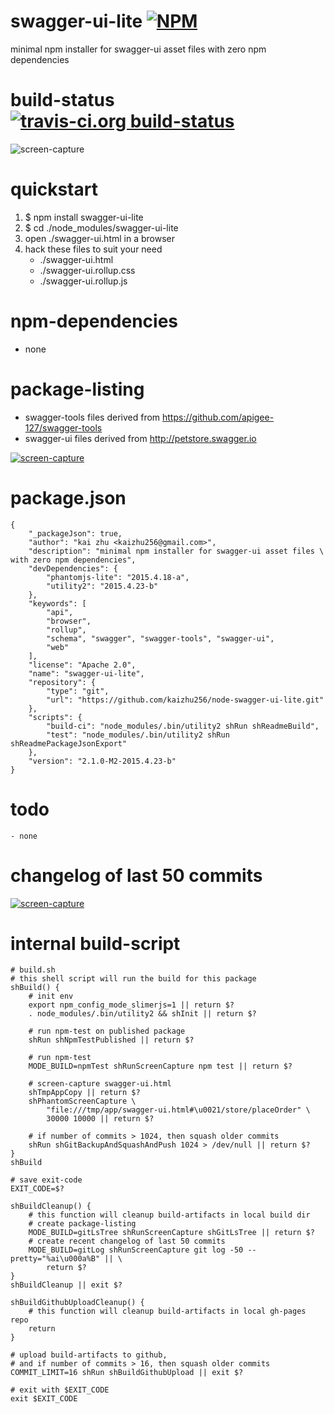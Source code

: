 swagger-ui-lite [![NPM](https://img.shields.io/npm/v/swagger-ui-lite.svg?style=flat-square)](https://www.npmjs.org/package/swagger-ui-lite)
===============
minimal npm installer for swagger-ui asset files with zero npm dependencies



# build-status [![travis-ci.org build-status](https://api.travis-ci.org/kaizhu256/node-swagger-ui-lite.svg)](https://travis-ci.org/kaizhu256/node-swagger-ui-lite)
![screen-capture](https://kaizhu256.github.io/node-swagger-ui-lite/build/screen-capture.npmTest.slimerjs._2Ftmp_2Fapp_2Fswagger-ui.html.png)



# quickstart
1. $ npm install swagger-ui-lite
2. $ cd ./node_modules/swagger-ui-lite
3. open ./swagger-ui.html in a browser
4. hack these files to suit your need
    - ./swagger-ui.html
    - ./swagger-ui.rollup.css
    - ./swagger-ui.rollup.js



# npm-dependencies
- none



# package-listing
- swagger-tools files derived from https://github.com/apigee-127/swagger-tools
- swagger-ui files derived from http://petstore.swagger.io

[![screen-capture](https://kaizhu256.github.io/node-swagger-ui-lite/build/screen-capture.gitLsTree.png)](https://github.com/kaizhu256/node-swagger-ui-lite)



# package.json
```
{
    "_packageJson": true,
    "author": "kai zhu <kaizhu256@gmail.com>",
    "description": "minimal npm installer for swagger-ui asset files \
with zero npm dependencies",
    "devDependencies": {
        "phantomjs-lite": "2015.4.18-a",
        "utility2": "2015.4.23-b"
    },
    "keywords": [
        "api",
        "browser",
        "rollup",
        "schema", "swagger", "swagger-tools", "swagger-ui",
        "web"
    ],
    "license": "Apache 2.0",
    "name": "swagger-ui-lite",
    "repository": {
        "type": "git",
        "url": "https://github.com/kaizhu256/node-swagger-ui-lite.git"
    },
    "scripts": {
        "build-ci": "node_modules/.bin/utility2 shRun shReadmeBuild",
        "test": "node_modules/.bin/utility2 shRun shReadmePackageJsonExport"
    },
    "version": "2.1.0-M2-2015.4.23-b"
}
```



# todo
    - none



# changelog of last 50 commits
[![screen-capture](https://kaizhu256.github.io/node-swagger-ui-lite/build/screen-capture.gitLog.png)](https://github.com/kaizhu256/node-swagger-ui-lite/commits)



# internal build-script
```
# build.sh
# this shell script will run the build for this package
shBuild() {
    # init env
    export npm_config_mode_slimerjs=1 || return $?
    . node_modules/.bin/utility2 && shInit || return $?

    # run npm-test on published package
    shRun shNpmTestPublished || return $?

    # run npm-test
    MODE_BUILD=npmTest shRunScreenCapture npm test || return $?

    # screen-capture swagger-ui.html
    shTmpAppCopy || return $?
    shPhantomScreenCapture \
        "file:///tmp/app/swagger-ui.html#\u0021/store/placeOrder" \
        30000 10000 || return $?

    # if number of commits > 1024, then squash older commits
    shRun shGitBackupAndSquashAndPush 1024 > /dev/null || return $?
}
shBuild

# save exit-code
EXIT_CODE=$?

shBuildCleanup() {
    # this function will cleanup build-artifacts in local build dir
    # create package-listing
    MODE_BUILD=gitLsTree shRunScreenCapture shGitLsTree || return $?
    # create recent changelog of last 50 commits
    MODE_BUILD=gitLog shRunScreenCapture git log -50 --pretty="%ai\u000a%B" || \
        return $?
}
shBuildCleanup || exit $?

shBuildGithubUploadCleanup() {
    # this function will cleanup build-artifacts in local gh-pages repo
    return
}

# upload build-artifacts to github,
# and if number of commits > 16, then squash older commits
COMMIT_LIMIT=16 shRun shBuildGithubUpload || exit $?

# exit with $EXIT_CODE
exit $EXIT_CODE
```
